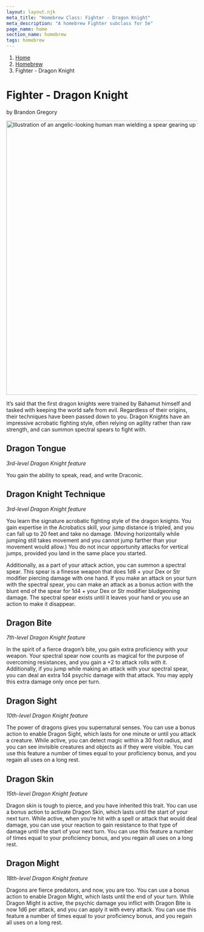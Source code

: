 ```yaml
---
layout: layout.njk
meta_title: "Homebrew Class: Fighter - Dragon Knight"
meta_description: "A homebrew Fighter subclass for 5e"
page_name: home
section_name: homebrew
tags: homebrew
---
```


<div id="breadcrumbs"></div>

1. [Home](/)
2. [Homebrew](/5e-homebrew/)
3. Fighter - Dragon Knight

# Fighter - Dragon Knight
<p class="author">by Brandon Gregory</p>

<img
  src="/images/Fighter - Dragon Knight - Muted.webp"
  srcset="/images/Fighter - Dragon Knight - Muted - 720.webp 720w,
          /images/Fighter - Dragon Knight - Muted.webp 1536w"
  sizes="(min-width: 768px) 768px,
         360px"
  alt="Illustration of an angelic-looking human man wielding a spear gearing up for a strike"
  class="hero"
  height="720" width="720" />

It’s said that the first dragon knights were trained by Bahamut himself and tasked with keeping the world safe from evil. Regardless of their origins, their techniques have been passed down to you. Dragon Knights have an impressive acrobatic fighting style, often relying on agility rather than raw strength, and can summon spectral spears to fight with. 

## Dragon Tongue

_3rd-level Dragon Knight feature_

You gain the ability to speak, read, and write Draconic.

## Dragon Knight Technique

_3rd-level Dragon Knight feature_

You learn the signature acrobatic fighting style of the dragon knights. You gain expertise in the Acrobatics skill, your jump distance is tripled, and you can fall up to 20 feet and take no damage. (Moving horizontally while jumping still takes movement and you cannot jump farther than your movement would allow.) You do not incur opportunity attacks for vertical jumps, provided you land in the same place you started.

Additionally, as a part of your attack action, you can summon a spectral spear. This spear is a finesse weapon that does 1d8 + your Dex or Str modifier piercing damage with one hand. If you make an attack on your turn with the spectral spear, you can make an attack as a bonus action with the blunt end of the spear for 1d4 + your Dex or Str modifier bludgeoning damage. The spectral spear exists until it leaves your hand or you use an action to make it disappear.

## Dragon Bite

_7th-level Dragon Knight feature_

In the spirit of a fierce dragon’s bite, you gain extra proficiency with your weapon. Your spectral spear now counts as magical for the purpose of overcoming resistances, and you gain a +2 to attack rolls with it. Additionally, if you jump while making an attack with your spectral spear, you can deal an extra 1d4 psychic damage with that attack. You may apply this extra damage only once per turn.

## Dragon Sight

_10th-level Dragon Knight feature_

The power of dragons gives you supernatural senses. You can use a bonus action to enable Dragon Sight, which lasts for one minute or until you attack a creature. While active, you can detect magic within a 30 foot radius, and you can see invisible creatures and objects as if they were visible. You can use this feature a number of times equal to your proficiency bonus, and you regain all uses on a long rest.

## Dragon Skin

_15th-level Dragon Knight feature_

Dragon skin is tough to pierce, and you have inherited this trait. You can use a bonus action to activate Dragon Skin, which lasts until the start of your next turn. While active, when you’re hit with a spell or attack that would deal damage, you can use your reaction to gain resistance to that type of damage until the start of your next turn. You can use this feature a number of times equal to your proficiency bonus, and you regain all uses on a long rest.

## Dragon Might

_18th-level Dragon Knight feature_

Dragons are fierce predators, and now, you are too. You can use a bonus action to enable Dragon Might, which lasts until the end of your turn. While Dragon Might is active, the psychic damage you inflict with Dragon Bite is now 1d6 per attack, and you can apply it with every attack. You can use this feature a number of times equal to your proficiency bonus, and you regain all uses on a long rest.